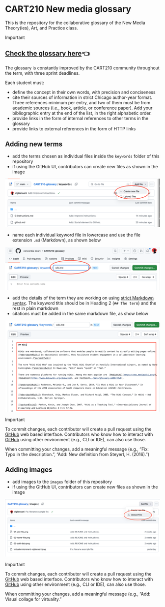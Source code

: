 # CART210 New media glossary
This is the repository for the collaborative glossary of the New Media Theory(ies), Art, and Practice class.

>[!IMPORTANT]
> ## [Check the glossary here](./glossary.md):point_left:

The glossary is constantly improved by the CART210 community throughout the term, with three sprint deadlines.






Each student must:

- define the concept in their own words, with precision and conciseness
- cite their sources of information in strict Chicago author-year format. Three references minimum per entry, and two of them must be from academic sources (i.e., book, article, or conference paper). Add your bibliographic entry at the end of the list, in the right alphabetic order.
- provide links in the form of internal references to other terms in the glossary
- provide links to external references in the form of HTTP links

## Adding new terms

- add the terms chosen as individual files inside the `keywords` folder of this repository
- if using the GitHub UI, contributors can create new files as shown in the image

![Add file](./images/01-add-file.png)

- name each individual keyword file in lowercase and use the file extension `.md` (Markdown), as shown below

![Add filename](./images/02-name-file.png)

- add the details of the term they are working on using [strict Markdown syntax](https://docs.github.com/en/get-started/writing-on-github/getting-started-with-writing-and-formatting-on-github/basic-writing-and-formatting-syntax). The keyword title should be in Heading 2 (`## The term`) and the rest in plain markdown
- citations must be added in the same markdown file, as show below

![Add data](./images/03-add-data.png)

>[!IMPORTANT]
> To commit changes, each contributor will create a pull request using the [GitHub](../main/glossary.md#GitHub) web based interface. Contributors who know how to interact with [GitHub](../main/glossary.md#GitHub) using other environment (e.g., CLI or IDE), can also use those.

When committing your changes, add a meaningful message (e.g., ”Fix: Typo in the description.”, ”Add: New definition from Steyerl, H. (2016).”)

## Adding images

- add images to the `images` folder of this repository
- if using the GitHub UI, contributors can create new files as shown in the image

![Add data](./images/04-upload-files.png)

>[!IMPORTANT]
> To commit changes, each contributor will create a pull request using the [GitHub](../main/glossary.md#GitHub) web based interface. Contributors who know how to interact with [GitHub](../main/glossary.md#GitHub) using other environment (e.g., CLI or IDE), can also use those.

When committing your changes, add a meaningful message (e.g., ”Add: Visual collage for virtuality.”
